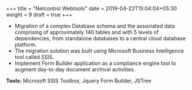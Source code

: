 +++
title = "Netcontrol Webtools"
date = 2019-04-22T15:04:04+05:30
weight = 9
draft = true
+++

- Migration of a complex Database schema and the associated data comprising of approximately 140 tables and with 
  5 levels of dependencies, from standalone databases to a central cloud database platform.
- The migration solution was built using Microsoft Business Intelligence tool called SSIS.
- Implement Form Builder application as a compliance engine tool to augment day-to-day document archival activities. 

**Tools:** Microsoft SSIS Toolbox, Jquery Form Builder, JSTree 
